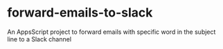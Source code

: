 # forward-emails-to-slack
An AppsScript project to forward emails with specific word in the subject line to a Slack channel
